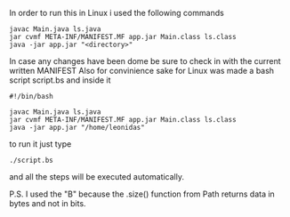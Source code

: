 In order to run this in Linux i used the following commands
```
javac Main.java ls.java
jar cvmf META-INF/MANIFEST.MF app.jar Main.class ls.class
java -jar app.jar "<directory>"
```
In case any changes have been dome be sure to check in with the current written MANIFEST
Also for convinience sake for Linux was made a bash script script.bs and inside it
```
#!/bin/bash

javac Main.java ls.java
jar cvmf META-INF/MANIFEST.MF app.jar Main.class ls.class
java -jar app.jar "/home/leonidas"
```
to run it just type
```
./script.bs
```
and all the steps will be executed automatically.

P.S. I used the "B" because the .size() function from Path returns data in bytes and not in bits.
